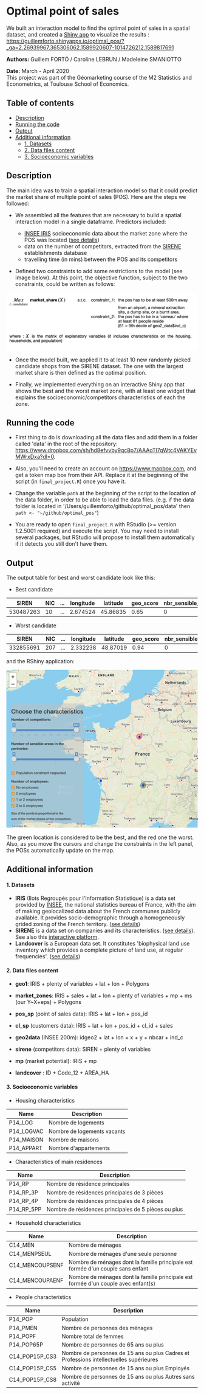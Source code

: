# Optimal point of sales

We built an interaction model to find the optimal point of sales in a spatial dataset, and created a [Shiny app](https://shiny.rstudio.com) to visualize the results : https://guillemforto.shinyapps.io/optimal_pos/?_ga=2.26939967.365306062.1589920607-1014726212.1589817691

**Authors:** Guillem FORTÓ / Caroline LEBRUN / Madeleine SMANIOTTO

**Date:** March - April 2020<br>
This project was part of the Géomarketing course of the M2 Statistics and Econometrics, at Toulouse School of Economics.

## Table of contents
* [Description](#description)
* [Running the code](#running-the-code)
* [Output](#output)
* [Additional information](#additional-information)
    * [1. Datasets](#1-datasets)
    * [2. Data files content]((#2-data-filescontent))
    * [3. Socioeconomic variables](#3-socioeconomic-variables)




## Description
The main idea was to train a spatial interaction model so that it could predict the market share of multiple point of sales (POS). Here are the steps we followed:
- We assembled all the features that are necessary to build a spatial interaction model in a single dataframe. Predictors included:
    - [INSEE IRIS](#1-datasets) socioeconomic data about the market zone where the POS was located ([see details](#2-socioeconomic-variables))
    - data on the number of competitors, extracted from the [SIRENE](#1-datasets) establishments database
    - travelling time (in mins) between the POS and its competitors


- Defined two constraints to add some restrictions to the model (see image below). At this point, the objective function, subject to the two constraints, could be written as follows:

![](objective_func.png "Objective function and its contraints")


- Once the model built, we applied it to at least 10 new randomly picked candidate shops from the SIRENE dataset. The one with the largest market share is then defined as the optimal position.

- Finally, we implemented everything on an interactive Shiny app that shows the best and the worst market zone, with at least one widget that explains the socioeconomic/competitors characteristics of each the zone.

## Running the code
- First thing to do is downloading all the data files and add them in a folder called 'data' in the root of the repository: https://www.dropbox.com/sh/hd8efvvby9qc8p7/AAAoTl7qWtc4VAKYEvMWrxDxa?dl=0.

- Also, you'll need to create an account on https://www.mapbox.com, and get a token map box from their API. Replace it at the beginning of the script (in `final_project.R`) once you have it.

- Change the variable `path` at the beginning of the script to the location of the data folder, in order to be able to load the data files. (e.g. if the data folder is located in '/Users/guillemforto/github/optimal_pos/data' then `path <- "~/github/optimal_pos"`)

- You are ready to open `final_project.R` with RStudio (>= version 1.2.5001 required) and execute the script. You may need to install several packages, but RStudio will propose to install them automatically if it detects you still don't have them.

## Output
The output table for best and worst candidate look like this:
- Best candidate

| SIREN | NIC | ... | longitude | latitude | geo_score | nbr_sensible_areas | second_constraint | sum_market | count_market |
| --- | --- | --- | --- | --- | --- | --- | --- | --- | --- |
| 530487263 | 10 | ... | 2.674524 | 45.86835 | 0.65 | 0 | TRUE | 2.705042 | 843 |

- Worst candidate

| SIREN | NIC | ... | longitude | latitude | geo_score | nbr_sensible_areas | second_constraint | sum_market | count_market |
| --- | --- | --- | --- | --- | --- | --- | --- | --- | --- |
| 332855691 | 207 | ... | 2.332238 | 48.87019 | 0.94 | 0 | TRUE | 0.2029933 | 578 |

and the RShiny application:

![](rshinyapp.png "Shiny app first look")

The green location is considered to be the best, and the red one the worst. Also, as you move the cursors and change the constraints in the left panel, the POSs automatically update on the map.

## Additional information
#### 1. Datasets
- **IRIS** (Ilots Regroupés pour l'Information Statistique) is a data set provided by [INSEE](https://www.insee.fr/fr/accueil), the national statistics bureau of France, with the aim of making geolocalized data about the French communes publicly available. It provides socio-demographic through a homogeneously grided zoning of the French territory. ([see details](https://www.insee.fr/fr/statistiques/2520034))
- **SIRENE** is a data set on companies and its characteristics. ([see details](https://www.data.gouv.fr/en/datasets/base-sirene-des-entreprises-et-de-leurs-etablissements-siren-siret/)). See also this [interactive platform]( https://data.opendatasoft.com/explore/dataset/sirene_v3%40public/?disjunctive.libellecommuneetablissement&disjunctive.etatadministratifetablissement&disjunctive.sectionetablissement&disjunctive.naturejuridiqueunitelegale&sort=datederniertraitementetablissement).
- **Landcover** is a European data set. It constitutes 'biophysical land use inventory which provides a complete picture of land use, at regular frequencies'. ([see details](https://www.statistiques.developpement-durable.gouv.fr/corine-land-cover-0?rubrique=348&dossier=1759))


#### 2. Data files content
- **geo1**: IRIS + plenty of variables + lat + lon + Polygons

- **market_zones**:
IRIS + sales + lat + lon + plenty of variables + mp + ms (our Y~X+eps) + Polygons


- **pos_sp** (point of sales data):	IRIS + lat + lon + pos_id

- **cl_sp** (customers data): IRIS + lat + lon + pos_id + cl_id + sales

- **geo2data** (INSEE 200m): idgeo2 + lat + lon + x + y + nbcar + ind_c


- **sirene** (competitors data): SIREN + plenty of variables

- **mp** (market potential): IRIS + mp

- **landcover** : ID + Code_12 + AREA_HA


#### 3. Socioeconomic variables

- Housing characteristics

| Name          | Description |
| ------------- |-------------|
| P14_LOG       | Nombre de logements |
| P14_LOGVAC    | Nombre de logements vacants |
| P14_MAISON    | Nombre de maisons |
| P14_APPART    | Nombre d'appartements |

- Characteristics of main residences

| Name          | Description |
| ------------- |-------------|
| P14_RP       | Nombre de résidence principales |
| P14_RP_3P       | Nombre de résidences principales de 3 pièces |
| P14_RP_4P       | Nombre de résidences principales de 4 pièces |
| P14_RP_5PP       | Nombre de résidences principales de 5 pièces ou plus |

- Household characteristics

| Name          | Description |
| ------------- |-------------|
| C14_MEN       | Nombre de ménages |
| C14_MENPSEUL       | Nombre de ménages d'une seule personne |
| C14_MENCOUPSENF       | Nombre de ménages dont la famille principale est formée d'un couple sans enfant |
| C14_MENCOUPAENF       | Nombre de ménages dont la famille principale est formée d'un couple avec enfant(s) |

- People characteristics

| Name          | Description |
| ------------- |-------------|
| P14_POP       | Population |
| P14_PMEN       | Nombre de personnes des ménages |
| P14_POPF       | Nombre total de femmes |
| P14_POP65P       | Nombre de personnes de 65 ans ou plus |
| C14_POP15P_CS3       | Nombre de personnes de 15 ans ou plus Cadres et Professions intellectuelles supérieures |
| C14_POP15P_CS5       | Nombre de personnes de 15 ans ou plus Employés |
| C14_POP15P_CS8       | Nombre de personnes de 15 ans ou plus Autres sans activité |
